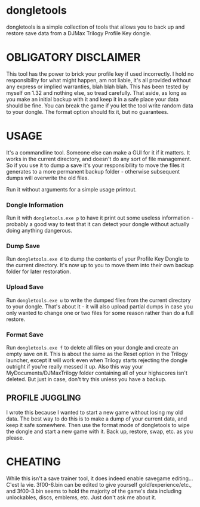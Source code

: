 dongletools
===========

dongletools is a simple collection of tools that allows you to back up and restore save data from a DJMax Trilogy Profile Key dongle.


OBLIGATORY DISCLAIMER
=====================

This tool has the power to brick your profile key if used incorrectly. I hold no responsibility for what might happen, am not liable, it's all provided without any express or implied warranties, blah blah blah. This has been tested by myself on 1.32 and nothing else, so tread carefully.
That aside, as long as you make an initial backup with it and keep it in a safe place your data should be fine. You can break the game if you let the tool write random data to your dongle. The format option should fix it, but no guarantees.


USAGE
=====

It's a commandline tool. Someone else can make a GUI for it if it matters. It works in the current directory, and doesn't do any sort of file management. So if you use it to dump a save it's your responsibility to move the files it generates to a more permanent backup folder - otherwise subsequent dumps will overwrite the old files.

Run it without arguments for a simple usage printout.

### Dongle Information
Run it with `dongletools.exe p` to have it print out some useless information - probably a good way to test that it can detect your dongle without actually doing anything dangerous.

### Dump Save
Run `dongletools.exe d` to dump the contents of your Profile Key Dongle to the current directory. It's now up to you to move them into their own backup folder for later restoration.

### Upload Save
Run `dongletools.exe u` to write the dumped files from the current directory to your dongle. That's about it - it will also upload partial dumps in case you only wanted to change one or two files for some reason rather than do a full restore.

### Format Save
Run `dongletools.exe f` to delete all files on your dongle and create an empty save on it. This is about the same as the Reset option in the Trilogy launcher, except it will work even when Trilogy starts rejecting the dongle outright if you're really messed it up. Also this way your MyDocuments/DJMaxTrilogy folder containing all of your highscores isn't deleted. But just in case, don't try this unless you have a backup.


PROFILE JUGGLING
----------------

I wrote this because I wanted to start a new game without losing my old data. The best way to do this is to make a dump of your current data, and keep it safe somewhere. Then use the format mode of dongletools to wipe the dongle and start a new game with it. Back up, restore, swap, etc. as you please.


CHEATING
========

While this isn't a save trainer tool, it does indeed enable savegame editing... C'est la vie. 3f00-6.bin can be edited to give yourself gold/experience/etc., and 3f00-3.bin seems to hold the majority of the game's data including unlockables, discs, emblems, etc. Just don't ask me about it.


